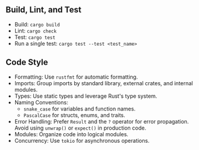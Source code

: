 
## Build, Lint, and Test

- Build: `cargo build`
- Lint: `cargo check`
- Test: `cargo test`
- Run a single test: `cargo test --test <test_name>`

## Code Style

- Formatting: Use `rustfmt` for automatic formatting.
- Imports: Group imports by standard library, external crates, and internal modules.
- Types: Use static types and leverage Rust's type system.
- Naming Conventions:
    - `snake_case` for variables and function names.
    - `PascalCase` for structs, enums, and traits.
- Error Handling: Prefer `Result` and the `?` operator for error propagation. Avoid using `unwrap()` or `expect()` in production code.
- Modules: Organize code into logical modules.
- Concurrency: Use `tokio` for asynchronous operations.
